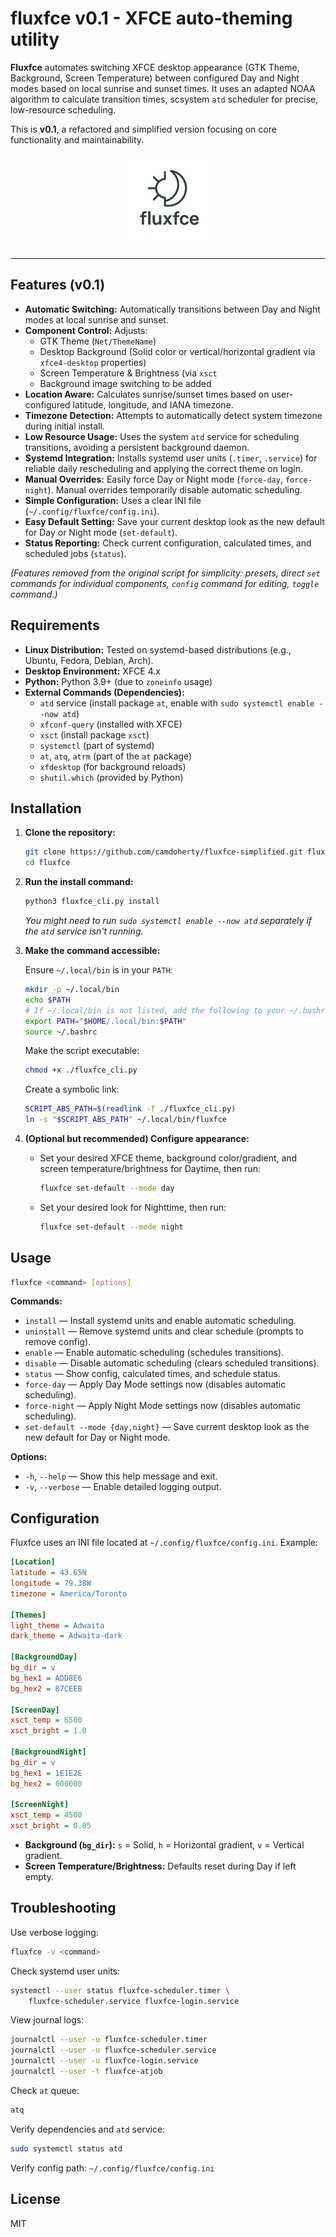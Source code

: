 # fluxfce v0.1 - XFCE auto-theming utility

**Fluxfce** automates switching XFCE desktop appearance (GTK Theme, Background, Screen Temperature) between configured Day and Night modes based on local sunrise and sunset times. It uses an adapted NOAA algorithm to calculate transition times, scsystem `atd` scheduler for precise, low-resource scheduling.

This is **v0.1**, a refactored and simplified version focusing on core functionality and maintainability.

<p align="center">
  <img src="logo.png" alt="fluxfce Logo Placeholder" width="150">
</p>

---

## Features (v0.1)

- **Automatic Switching:** Automatically transitions between Day and Night modes at local sunrise and sunset. 
- **Component Control:** Adjusts:
  - GTK Theme (`Net/ThemeName`)
  - Desktop Background (Solid color or vertical/horizontal gradient via `xfce4-desktop` properties)
  - Screen Temperature & Brightness (via `xsct`
  - Background image switching to be added 
- **Location Aware:** Calculates sunrise/sunset times based on user-configured latitude, longitude, and IANA timezone.
- **Timezone Detection:** Attempts to automatically detect system timezone during initial install.
- **Low Resource Usage:** Uses the system `atd` service for scheduling transitions, avoiding a persistent background daemon.
- **Systemd Integration:** Installs systemd user units (`.timer`, `.service`) for reliable daily rescheduling and applying the correct theme on login.
- **Manual Overrides:** Easily force Day or Night mode (`force-day`, `force-night`). Manual overrides temporarily disable automatic scheduling.
- **Simple Configuration:** Uses a clear INI file (`~/.config/fluxfce/config.ini`).
- **Easy Default Setting:** Save your current desktop look as the new default for Day or Night mode (`set-default`).
- **Status Reporting:** Check current configuration, calculated times, and scheduled jobs (`status`).

*(Features removed from the original script for simplicity: presets, direct `set` commands for individual components, `config` command for editing, `toggle` command.)*

## Requirements

- **Linux Distribution:** Tested on systemd-based distributions (e.g., Ubuntu, Fedora, Debian, Arch).
- **Desktop Environment:** XFCE 4.x
- **Python:** Python 3.9+ (due to `zoneinfo` usage)
- **External Commands (Dependencies):**
  - `atd` service (install package `at`, enable with `sudo systemctl enable --now atd`)
  - `xfconf-query` (installed with XFCE)
  - `xsct` (install package `xsct`)
  - `systemctl` (part of systemd)
  - `at`, `atq`, `atrm` (part of the `at` package)
  - `xfdesktop` (for background reloads)
  - `shutil.which` (provided by Python)

## Installation

1. **Clone the repository:**
   ```bash
   git clone https://github.com/camdoherty/fluxfce-simplified.git fluxfce
   cd fluxfce
   ```
2. **Run the install command:**
   ```bash
   python3 fluxfce_cli.py install
   ```
   _You might need to run `sudo systemctl enable --now atd` separately if the `atd` service isn't running._

3. **Make the command accessible:**

   Ensure `~/.local/bin` is in your `PATH`:
   ```bash
   mkdir -p ~/.local/bin
   echo $PATH
   # If ~/.local/bin is not listed, add the following to your ~/.bashrc or ~/.zshrc:
   export PATH="$HOME/.local/bin:$PATH"
   source ~/.bashrc
   ```

   Make the script executable:
   ```bash
   chmod +x ./fluxfce_cli.py
   ```

   Create a symbolic link:
   ```bash
   SCRIPT_ABS_PATH=$(readlink -f ./fluxfce_cli.py)
   ln -s "$SCRIPT_ABS_PATH" ~/.local/bin/fluxfce
   ```

4. **(Optional but recommended) Configure appearance:**

   - Set your desired XFCE theme, background color/gradient, and screen temperature/brightness for Daytime, then run:
     ```bash
     fluxfce set-default --mode day
     ```
   - Set your desired look for Nighttime, then run:
     ```bash
     fluxfce set-default --mode night
     ```

## Usage

```bash
fluxfce <command> [options]
```

**Commands:**
- `install` — Install systemd units and enable automatic scheduling.
- `uninstall` — Remove systemd units and clear schedule (prompts to remove config).
- `enable` — Enable automatic scheduling (schedules transitions).
- `disable` — Disable automatic scheduling (clears scheduled transitions).
- `status` — Show config, calculated times, and schedule status.
- `force-day` — Apply Day Mode settings now (disables automatic scheduling).
- `force-night` — Apply Night Mode settings now (disables automatic scheduling).
- `set-default --mode {day,night}` — Save current desktop look as the new default for Day or Night mode.

**Options:**
- `-h`, `--help` — Show this help message and exit.
- `-v`, `--verbose` — Enable detailed logging output.

## Configuration

Fluxfce uses an INI file located at `~/.config/fluxfce/config.ini`. Example:

```ini
[Location]
latitude = 43.65N
longitude = 79.38W
timezone = America/Toronto

[Themes]
light_theme = Adwaita
dark_theme = Adwaita-dark

[BackgroundDay]
bg_dir = v
bg_hex1 = ADD8E6
bg_hex2 = 87CEEB

[ScreenDay]
xsct_temp = 6500
xsct_bright = 1.0

[BackgroundNight]
bg_dir = v
bg_hex1 = 1E1E2E
bg_hex2 = 000000

[ScreenNight]
xsct_temp = 4500
xsct_bright = 0.85
```

- **Background (`bg_dir`):** `s` = Solid, `h` = Horizontal gradient, `v` = Vertical gradient.
- **Screen Temperature/Brightness:** Defaults reset during Day if left empty.

## Troubleshooting

Use verbose logging:
```bash
fluxfce -v <command>
```

Check systemd user units:
```bash
systemctl --user status fluxfce-scheduler.timer \
    fluxfce-scheduler.service fluxfce-login.service
```

View journal logs:
```bash
journalctl --user -u fluxfce-scheduler.timer
journalctl --user -u fluxfce-scheduler.service
journalctl --user -u fluxfce-login.service
journalctl --user -t fluxfce-atjob
```

Check `at` queue:
```bash
atq
```

Verify dependencies and `atd` service:
```bash
sudo systemctl status atd
```

Verify config path: `~/.config/fluxfce/config.ini`


## License

MIT
